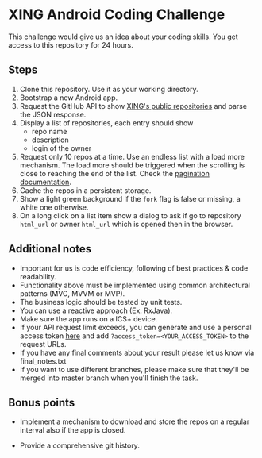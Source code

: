 XING Android Coding Challenge
=============================

This challenge would give us an idea about your coding skills. You get access to this 
repository for 24 hours.


Steps
-----

1. Clone this repository. Use it as your working directory.
2. Bootstrap a new Android app.
3. Request the GitHub API to show [XING's public repositories][1] and parse the JSON
   response.
4. Display a list of repositories, each entry should show
    - repo name
    - description
    - login of the owner
5. Request only 10 repos at a time. Use an endless list with a load more mechanism. The
   load more should be triggered when the scrolling is close to reaching the end of the
list. Check the [pagination documentation][2].
6. Cache the repos in a persistent storage.
7. Show a light green background if the `fork` flag is false or missing, a white one
   otherwise.
8. On a long click on a list item show a dialog to ask if go to repository `html_url` or
   owner `html_url` which is opened then in the browser.


Additional notes
----------------

- Important for us is code efficiency, following of best practices & code readability.
- Functionality above must be implemented using common architectural patterns (MVC, MVVM or MVP).
- The business logic should be tested by unit tests.
- You can use a reactive approach (Ex. RxJava).
- Make sure the app runs on a ICS+ device.
- If your API request limit exceeds, you can generate and use a personal access token
  [here](https://github.com/settings/applications) and add
`?access_token=<YOUR_ACCESS_TOKEN>` to the request URLs.
- If you have any final comments about your result please let us know via final_notes.txt
- If you want to use different branches, please make sure that they'll be merged into master branch when you'll finish the task.


Bonus points
------------
- Implement a mechanism to download and store the repos on a regular interval also if the app is closed.
- Provide a comprehensive git history.


  [1]: https://api.github.com/users/xing/repos
  [2]: https://developer.github.com/v3/#pagination
